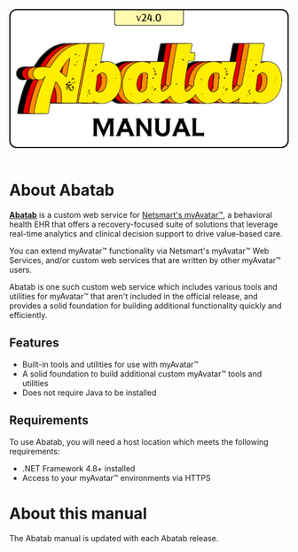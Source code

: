 <!--
  This is the home page of the Abatab Manual.
-->

<div align="center">

  <img src="../images/Logo/logo-man.png" alt="Abatab Manual" width="512">
  <br>
  <br>
  <h1>
    
  </h1>

</div>

# About Abatab

[**Abatab**][AbatabUrl] is a custom web service for [Netsmart's myAvatar™][AvatarUrl], a behavioral health EHR that offers a recovery-focused suite of solutions that leverage real-time analytics and clinical decision support to drive value-based care.

You can extend myAvatar™ functionality via Netsmart's myAvatar™ Web Services, and/or custom web services that are written by other myAvatar™ users.

Abatab is one such custom web service which includes various tools and utilities for myAvatar™ that aren't included in the official release, and provides a solid foundation for building additional functionality quickly and efficiently.

## Features

* Built-in tools and utilities for use with myAvatar™
* A solid foundation to build additional custom myAvatar™ tools and utilities
* Does not require Java to be installed

## Requirements

To use Abatab, you will need a host location which meets the following requirements:

* .NET Framework 4.8+ installed
* Access to your myAvatar™ environments via HTTPS

# About this manual

The Abatab manual is updated with each Abatab release.

<!-- Reference Links -->
[AbatabUrl]: https://github.com/spectrum-health-systems/Abatab
[AvatarUrl]: https://www.ntst.com/Offerings/myAvatar
